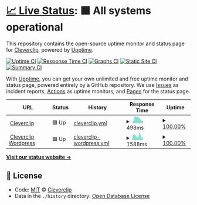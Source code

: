 # [📈 Live Status](https://cleverclip.github.io/status/): <!--live status--> **🟩 All systems operational**

This repository contains the open-source uptime monitor and status page for [Cleverclip](https://cleverclipstudios.com), powered by [Upptime](https://github.com/upptime/upptime).

[![Uptime CI](https://github.com/Cleverclip/status/workflows/Uptime%20CI/badge.svg)](https://github.com/Cleverclip/status/actions?query=workflow%3A%22Uptime+CI%22)
[![Response Time CI](https://github.com/Cleverclip/status/workflows/Response%20Time%20CI/badge.svg)](https://github.com/Cleverclip/status/actions?query=workflow%3A%22Response+Time+CI%22)
[![Graphs CI](https://github.com/Cleverclip/status/workflows/Graphs%20CI/badge.svg)](https://github.com/Cleverclip/status/actions?query=workflow%3A%22Graphs+CI%22)
[![Static Site CI](https://github.com/Cleverclip/status/workflows/Static%20Site%20CI/badge.svg)](https://github.com/Cleverclip/status/actions?query=workflow%3A%22Static+Site+CI%22)
[![Summary CI](https://github.com/Cleverclip/status/workflows/Summary%20CI/badge.svg)](https://github.com/Cleverclip/status/actions?query=workflow%3A%22Summary+CI%22)

With [Upptime](https://upptime.js.org), you can get your own unlimited and free uptime monitor and status page, powered entirely by a GitHub repository. We use [Issues](https://github.com/Cleverclip/status/issues) as incident reports, [Actions](https://github.com/Cleverclip/status/actions) as uptime monitors, and [Pages](https://demo.upptime.js.org) for the status page.

<!--start: status pages-->
<!-- This summary is generated by Upptime (https://github.com/upptime/upptime) -->
<!-- Do not edit this manually, your changes will be overwritten -->
<!-- prettier-ignore -->
| URL | Status | History | Response Time | Uptime |
| --- | ------ | ------- | ------------- | ------ |
| <img alt="" src="https://icons.duckduckgo.com/ip3/cleverclipstudios.com.ico" height="13"> [Cleverclip](https://cleverclipstudios.com) | 🟩 Up | [cleverclip.yml](https://github.com/Cleverclip/status/commits/HEAD/history/cleverclip.yml) | <details><summary><img alt="Response time graph" src="./graphs/cleverclip/response-time-week.png" height="20"> 498ms</summary><br><a href="https://Cleverclip.github.io/status/history/cleverclip"><img alt="Response time 437" src="https://img.shields.io/endpoint?url=https%3A%2F%2Fraw.githubusercontent.com%2FCleverclip%2Fstatus%2FHEAD%2Fapi%2Fcleverclip%2Fresponse-time.json"></a><br><a href="https://Cleverclip.github.io/status/history/cleverclip"><img alt="24-hour response time 283" src="https://img.shields.io/endpoint?url=https%3A%2F%2Fraw.githubusercontent.com%2FCleverclip%2Fstatus%2FHEAD%2Fapi%2Fcleverclip%2Fresponse-time-day.json"></a><br><a href="https://Cleverclip.github.io/status/history/cleverclip"><img alt="7-day response time 498" src="https://img.shields.io/endpoint?url=https%3A%2F%2Fraw.githubusercontent.com%2FCleverclip%2Fstatus%2FHEAD%2Fapi%2Fcleverclip%2Fresponse-time-week.json"></a><br><a href="https://Cleverclip.github.io/status/history/cleverclip"><img alt="30-day response time 419" src="https://img.shields.io/endpoint?url=https%3A%2F%2Fraw.githubusercontent.com%2FCleverclip%2Fstatus%2FHEAD%2Fapi%2Fcleverclip%2Fresponse-time-month.json"></a><br><a href="https://Cleverclip.github.io/status/history/cleverclip"><img alt="1-year response time 495" src="https://img.shields.io/endpoint?url=https%3A%2F%2Fraw.githubusercontent.com%2FCleverclip%2Fstatus%2FHEAD%2Fapi%2Fcleverclip%2Fresponse-time-year.json"></a></details> | <details><summary><a href="https://Cleverclip.github.io/status/history/cleverclip">100.00%</a></summary><a href="https://Cleverclip.github.io/status/history/cleverclip"><img alt="All-time uptime 99.34%" src="https://img.shields.io/endpoint?url=https%3A%2F%2Fraw.githubusercontent.com%2FCleverclip%2Fstatus%2FHEAD%2Fapi%2Fcleverclip%2Fuptime.json"></a><br><a href="https://Cleverclip.github.io/status/history/cleverclip"><img alt="24-hour uptime 100.00%" src="https://img.shields.io/endpoint?url=https%3A%2F%2Fraw.githubusercontent.com%2FCleverclip%2Fstatus%2FHEAD%2Fapi%2Fcleverclip%2Fuptime-day.json"></a><br><a href="https://Cleverclip.github.io/status/history/cleverclip"><img alt="7-day uptime 100.00%" src="https://img.shields.io/endpoint?url=https%3A%2F%2Fraw.githubusercontent.com%2FCleverclip%2Fstatus%2FHEAD%2Fapi%2Fcleverclip%2Fuptime-week.json"></a><br><a href="https://Cleverclip.github.io/status/history/cleverclip"><img alt="30-day uptime 94.37%" src="https://img.shields.io/endpoint?url=https%3A%2F%2Fraw.githubusercontent.com%2FCleverclip%2Fstatus%2FHEAD%2Fapi%2Fcleverclip%2Fuptime-month.json"></a><br><a href="https://Cleverclip.github.io/status/history/cleverclip"><img alt="1-year uptime 98.31%" src="https://img.shields.io/endpoint?url=https%3A%2F%2Fraw.githubusercontent.com%2FCleverclip%2Fstatus%2FHEAD%2Fapi%2Fcleverclip%2Fuptime-year.json"></a></details>
| <img alt="" src="https://icons.duckduckgo.com/ip3/backend.cleverclipstudios.com.ico" height="13"> [Cleverclip Wordpress](https://backend.cleverclipstudios.com/) | 🟩 Up | [cleverclip-wordpress.yml](https://github.com/Cleverclip/status/commits/HEAD/history/cleverclip-wordpress.yml) | <details><summary><img alt="Response time graph" src="./graphs/cleverclip-wordpress/response-time-week.png" height="20"> 1588ms</summary><br><a href="https://Cleverclip.github.io/status/history/cleverclip-wordpress"><img alt="Response time 1380" src="https://img.shields.io/endpoint?url=https%3A%2F%2Fraw.githubusercontent.com%2FCleverclip%2Fstatus%2FHEAD%2Fapi%2Fcleverclip-wordpress%2Fresponse-time.json"></a><br><a href="https://Cleverclip.github.io/status/history/cleverclip-wordpress"><img alt="24-hour response time 1019" src="https://img.shields.io/endpoint?url=https%3A%2F%2Fraw.githubusercontent.com%2FCleverclip%2Fstatus%2FHEAD%2Fapi%2Fcleverclip-wordpress%2Fresponse-time-day.json"></a><br><a href="https://Cleverclip.github.io/status/history/cleverclip-wordpress"><img alt="7-day response time 1588" src="https://img.shields.io/endpoint?url=https%3A%2F%2Fraw.githubusercontent.com%2FCleverclip%2Fstatus%2FHEAD%2Fapi%2Fcleverclip-wordpress%2Fresponse-time-week.json"></a><br><a href="https://Cleverclip.github.io/status/history/cleverclip-wordpress"><img alt="30-day response time 1576" src="https://img.shields.io/endpoint?url=https%3A%2F%2Fraw.githubusercontent.com%2FCleverclip%2Fstatus%2FHEAD%2Fapi%2Fcleverclip-wordpress%2Fresponse-time-month.json"></a><br><a href="https://Cleverclip.github.io/status/history/cleverclip-wordpress"><img alt="1-year response time 1466" src="https://img.shields.io/endpoint?url=https%3A%2F%2Fraw.githubusercontent.com%2FCleverclip%2Fstatus%2FHEAD%2Fapi%2Fcleverclip-wordpress%2Fresponse-time-year.json"></a></details> | <details><summary><a href="https://Cleverclip.github.io/status/history/cleverclip-wordpress">100.00%</a></summary><a href="https://Cleverclip.github.io/status/history/cleverclip-wordpress"><img alt="All-time uptime 98.98%" src="https://img.shields.io/endpoint?url=https%3A%2F%2Fraw.githubusercontent.com%2FCleverclip%2Fstatus%2FHEAD%2Fapi%2Fcleverclip-wordpress%2Fuptime.json"></a><br><a href="https://Cleverclip.github.io/status/history/cleverclip-wordpress"><img alt="24-hour uptime 100.00%" src="https://img.shields.io/endpoint?url=https%3A%2F%2Fraw.githubusercontent.com%2FCleverclip%2Fstatus%2FHEAD%2Fapi%2Fcleverclip-wordpress%2Fuptime-day.json"></a><br><a href="https://Cleverclip.github.io/status/history/cleverclip-wordpress"><img alt="7-day uptime 100.00%" src="https://img.shields.io/endpoint?url=https%3A%2F%2Fraw.githubusercontent.com%2FCleverclip%2Fstatus%2FHEAD%2Fapi%2Fcleverclip-wordpress%2Fuptime-week.json"></a><br><a href="https://Cleverclip.github.io/status/history/cleverclip-wordpress"><img alt="30-day uptime 100.00%" src="https://img.shields.io/endpoint?url=https%3A%2F%2Fraw.githubusercontent.com%2FCleverclip%2Fstatus%2FHEAD%2Fapi%2Fcleverclip-wordpress%2Fuptime-month.json"></a><br><a href="https://Cleverclip.github.io/status/history/cleverclip-wordpress"><img alt="1-year uptime 99.99%" src="https://img.shields.io/endpoint?url=https%3A%2F%2Fraw.githubusercontent.com%2FCleverclip%2Fstatus%2FHEAD%2Fapi%2Fcleverclip-wordpress%2Fuptime-year.json"></a></details>

<!--end: status pages-->

[**Visit our status website →**](https://demo.upptime.js.org)

## 📄 License

- Code: [MIT](./LICENSE) © [Cleverclip](https://cleverclipstudios.com)
- Data in the `./history` directory: [Open Database License](https://opendatacommons.org/licenses/odbl/1-0/)
